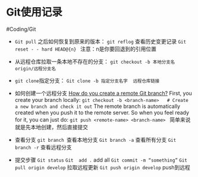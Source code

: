 # Git使用记录
#Coding/Git

* `Git pull` 之后如何恢复到原来的版本：
`git reflog` 查看历史变更记录
`Git reset - - hard HEAD@{n} ` 注意：n是你要回退到的引用位置

* 从远程仓库拉取一条本地不存在的分支：
`git checkout -b 本地分支名 origin/远程分支名`

* `git clone`指定分支：
`Git clone -b 指定分支名字  远程仓库链接`

* 如何创建一个远程分支 [How do you create a remote Git branch?](https://stackoverflow.com/questions/1519006/how-do-you-create-a-remote-git-branch) 
First, you create your branch locally:
`git checkout -b <branch-name>   # Create a new branch and check it out`
The remote branch is automatically created when you push it to the remote server. So when you feel ready for it, you can just do:
`git push <remote-name> <branch-name> `
简单来说就是先本地创建，然后直接提交

* 查看分支
`git branch `查看本地分支
`Git branch -a` 查看所有分支
`Git branch -r` 查看远程分支

* 提交步骤
`Git status`
`Git  add .`  add all
`Git commit -m “something”`
`Git  pull origin develop`  拉取远程更新
`Git push origin develop`  push到远程
